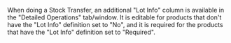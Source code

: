 When doing a Stock Transfer, an additional "Lot Info" column is
available in the "Detailed Operations" tab/window. It is editable for
products that don't have the "Lot Info" definition set to "No", and it
is required for the products that have the "Lot Info" definition set to
"Required".
